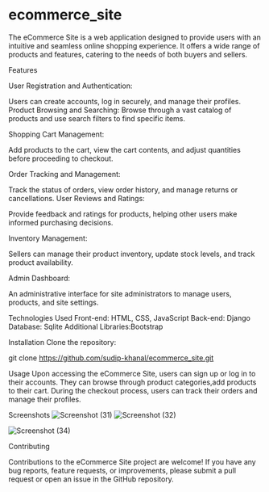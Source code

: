 # ecommerce_site

The eCommerce Site is a web application designed to provide users with an intuitive and seamless online shopping experience. It offers a wide range of products and features, catering to the needs of both buyers and sellers.

Features

User Registration and Authentication:

Users can create accounts, log in securely, and manage their profiles.
Product Browsing and Searching: Browse through a vast catalog of products and use search filters to find specific items.

Shopping Cart Management:

Add products to the cart, view the cart contents, and adjust quantities before proceeding to checkout.

Order Tracking and Management:

Track the status of orders, view order history, and manage returns or cancellations.
User Reviews and Ratings:

Provide feedback and ratings for products, helping other users make informed purchasing decisions.

Inventory Management:

Sellers can manage their product inventory, update stock levels, and track product availability.

Admin Dashboard:

An administrative interface for site administrators to manage users, products, and site settings.

Technologies Used
Front-end: HTML, CSS, JavaScript
Back-end: Django
Database: Sqlite
Additional Libraries:Bootstrap


Installation
Clone the repository:

git clone https://github.com/sudip-khanal/ecommerce_site.git


Usage
Upon accessing the eCommerce Site, users can sign up or log in to their accounts. They can browse through product categories,add products to their cart. During the checkout process, users can track their orders and manage their profiles.


Screenshots
![Screenshot (31)](https://github.com/sudip-khanal/ecommerce_site/assets/101724348/1e635774-05fa-40a7-8d14-697da38f6e35)
![Screenshot (32)](https://github.com/sudip-khanal/ecommerce_site/assets/101724348/793b7a77-8982-4584-a96b-2d87f6fdd17a)

![Screenshot (34)](https://github.com/sudip-khanal/ecommerce_site/assets/101724348/338a4e90-0c45-4024-8313-bcebfc50ac9c)




Contributing

Contributions to the eCommerce Site project are welcome! If you have any bug reports, feature requests, or improvements, please submit a pull request or open an issue in the GitHub repository.
